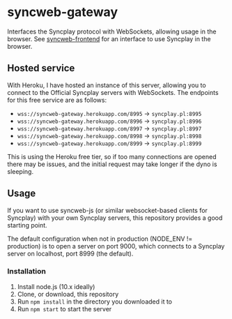 # syncweb-gateway
Interfaces the Syncplay protocol with WebSockets, allowing usage in the browser. See [syncweb-frontend](https://github.com/comp500/syncweb-frontend) for an interface to use Syncplay in the browser.

## Hosted service
With Heroku, I have hosted an instance of this server, allowing you to connect to the Official Syncplay servers with WebSockets. The endpoints for this free service are as follows:

- `wss://syncweb-gateway.herokuapp.com/8995` -> `syncplay.pl:8995`
- `wss://syncweb-gateway.herokuapp.com/8996` -> `syncplay.pl:8996`
- `wss://syncweb-gateway.herokuapp.com/8997` -> `syncplay.pl:8997`
- `wss://syncweb-gateway.herokuapp.com/8998` -> `syncplay.pl:8998`
- `wss://syncweb-gateway.herokuapp.com/8999` -> `syncplay.pl:8999`

This is using the Heroku free tier, so if too many connections are opened there may be issues, and the initial request may take longer if the dyno is sleeping.

## Usage
If you want to use syncweb-js (or similar websocket-based clients for Syncplay) with your own Syncplay servers, this repository provides a good starting point.

The default configuration when not in production (NODE_ENV != production) is to open a server on port 9000, which connects to a Syncplay server on localhost, port 8999 (the default).

### Installation
1. Install node.js (10.x ideally)
2. Clone, or download, this repository
3. Run `npm install` in the directory you downloaded it to
4. Run `npm start` to start the server